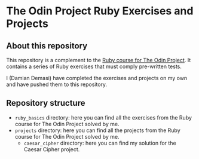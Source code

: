 # The Odin Project Ruby Exercises and Projects

## About this repository

This repository is a complement to the
[Ruby course for The Odin Project](https://www.theodinproject.com/paths/full-stack-ruby-on-rails/courses/ruby).
It contains a series of Ruby exercises that must comply pre-written tests.

I (Damian Demasi) have completed the exercises and projects on my own and have
pushed them to this repository.

## Repository structure

-   `ruby_basics` directory: here you can find all the exercises from the Ruby
    course for The Odin Project solved by me.
-   `projects` directory: here you can find all the projects from the Ruby
    course for The Odin Project solved by me.
    -   `caesar_cipher` directory: here you can find my solution for the Caesar
        Cipher project.
